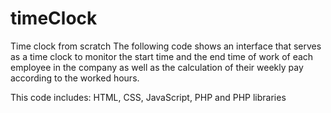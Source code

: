 # timeClock
Time clock from scratch
The following code shows an interface that serves as a time clock to monitor the start time and the end time of work of each 
employee in the company as well as the calculation of their weekly pay according to the worked hours.

This code includes: HTML, CSS, JavaScript, PHP and PHP libraries
